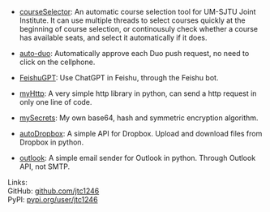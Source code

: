 
- <a href="https://github.com/jtc1246/courseSelector" target="_blank">courseSelector</a>: An automatic course selection tool for UM-SJTU Joint Institute. It can use multiple threads to select courses quickly at the beginning of course selection, or continousuly check whether a course has available seats, and select it automatically if it does.

- <a href="https://github.com/jtc1246/auto-duo" target="_blank">auto-duo</a>: Automatically approve each Duo push request, no need to click on the cellphone.

- <a href="https://github.com/jtc1246/FeishuGPT" target="_blank">FeishuGPT</a>: Use ChatGPT in Feishu, through the Feishu bot.

- <a href="https://github.com/jtc1246/myHttp" target="_blank">myHttp</a>: A very simple http library in python, can send a http request in only one line of code.

- <a href="https://github.com/jtc1246/mySecrets" target="_blank">mySecrets</a>: My own base64, hash and symmetric encryption algorithm.

- <a href="https://github.com/jtc1246/autoDropbox" target="_blank">autoDropbox</a>: A simple API for Dropbox. Upload and download files from Dropbox in python.

- <a href="https://github.com/jtc1246/outlook" target="_blank">outlook</a>: A simple email sender for Outlook in python. Through Outlook API, not SMTP.

Links:
<br>
GitHub: <a href="https://github.com/jtc1246" target="_blank">github.com/jtc1246</a>
<br>
PyPI: <a href="https://pypi.org/user/jtc1246" target="_blank">pypi.org/user/jtc1246</a>
